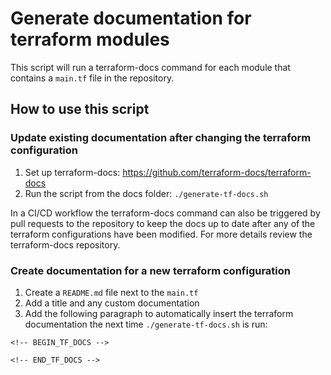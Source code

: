 # Generate documentation for terraform modules
This script will run a terraform-docs command for each module that contains a ``main.tf`` file in the repository.

## How to use this script
### Update existing documentation after changing the terraform configuration
1. Set up terraform-docs: https://github.com/terraform-docs/terraform-docs
2. Run the script from the docs folder: ``./generate-tf-docs.sh``

In a CI/CD workflow the terraform-docs command can also be triggered by pull requests to the repository to keep the docs up to date after any of the terraform configurations have been modified. For more details review the terraform-docs repository.

### Create documentation for a new terraform configuration
1. Create a ``README.md`` file next to the ``main.tf``
2. Add a title and any custom documentation
3. Add the following paragraph to automatically insert the terraform documentation the next time ``./generate-tf-docs.sh`` is run:
```
<!-- BEGIN_TF_DOCS -->

<!-- END_TF_DOCS --> 
```